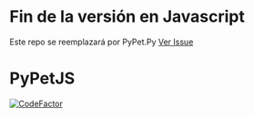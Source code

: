 # Fin de la versión  en Javascript
Este repo se reemplazará por PyPet.Py [Ver Issue](https://github.com/PyPet/PyPetJS/issues/5)
# PyPetJS

[![CodeFactor](https://www.codefactor.io/repository/github/pypet/pypetjs/badge)](https://www.codefactor.io/repository/github/pypet/pypetjs)
